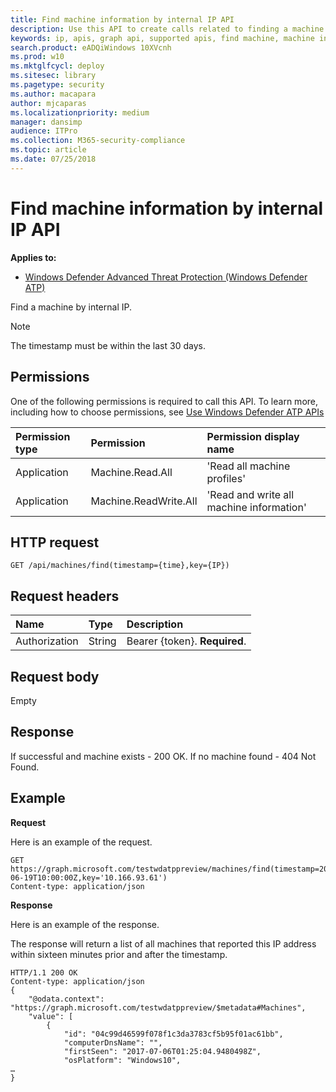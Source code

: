 ```yaml
---
title: Find machine information by internal IP API
description: Use this API to create calls related to finding a machine entry around a specific timestamp by internal IP.
keywords: ip, apis, graph api, supported apis, find machine, machine information
search.product: eADQiWindows 10XVcnh
ms.prod: w10
ms.mktglfcycl: deploy
ms.sitesec: library
ms.pagetype: security
ms.author: macapara
author: mjcaparas
ms.localizationpriority: medium
manager: dansimp
audience: ITPro
ms.collection: M365-security-compliance 
ms.topic: article
ms.date: 07/25/2018
---
```


# Find machine information by internal IP API

**Applies to:**
- [Windows Defender Advanced Threat Protection (Windows Defender ATP)](https://go.microsoft.com/fwlink/p/?linkid=2069559)


Find a machine by internal IP.

>[!NOTE]
>The timestamp must be within the last 30 days.

## Permissions
One of the following permissions is required to call this API. To learn more, including how to choose permissions, see [Use Windows Defender ATP APIs](apis-intro.md)

Permission type |	Permission	|	Permission display name
:---|:---|:---
Application |	Machine.Read.All |	'Read all machine profiles'
Application |	Machine.ReadWrite.All |	'Read and write all machine information'

## HTTP request
```
GET /api/machines/find(timestamp={time},key={IP})
```

## Request headers

Name | Type | Description
:---|:---|:---
Authorization | String | Bearer {token}. **Required**.


## Request body
Empty

## Response
If successful and machine exists - 200 OK.
If no machine found - 404 Not Found.


## Example

**Request**

Here is an example of the request.

```
GET https://graph.microsoft.com/testwdatppreview/machines/find(timestamp=2018-06-19T10:00:00Z,key='10.166.93.61')
Content-type: application/json
```

**Response**

Here is an example of the response.

The response will return a list of all machines that reported this IP address within sixteen minutes prior and after the timestamp. 

```
HTTP/1.1 200 OK
Content-type: application/json
{
    "@odata.context": "https://graph.microsoft.com/testwdatppreview/$metadata#Machines",
    "value": [
        {
            "id": "04c99d46599f078f1c3da3783cf5b95f01ac61bb",
            "computerDnsName": "",
            "firstSeen": "2017-07-06T01:25:04.9480498Z",
            "osPlatform": "Windows10",
…
}
```
